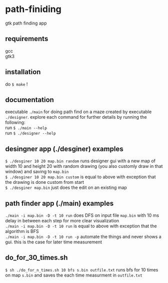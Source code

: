 # path-finiding
gtk path finding app

## requirements
gcc <br />
gtk3 <br />

## installation
do `$ make` !

## documentation
executable `./main` for doing path find on a maze created by executable `./designer`. explore each command for further details by running the following: <br />
run `$ ./main --help` <br />
run `$ ./designer --help` <br />

## desingner app (./desginer) examples
`$ ./desginer 10 20 map.bin random` runs designer gui with a new map of width 10 and height 20 with random drawing (you also customly draw in that window) and saving to `map.bin` <br />
`$ ./desginer 10 20 map.bin custom` is equal to above with exception that the drawing is done custom from start <br />
`$ ./desginer map.bin` just does the edit on an existing map <br />

## path finder app (./main) examples
`./main -i map.bin -D -t 10 run` does DFS on input file `map.bin` with 10 ms delay in between each step for more clear visualization <br />
`./main -i map.bin -D -t 10 run` is equal to above with exception that the algorithm is BFS <br />
`./main -i map.bin -D -t 10 run -p` automate the things and never shows a gui. this is the case for later time measurement <br />

## do_for_30_times.sh
`$ sh ./do_for_n_times.sh 10 bfs s.bin outfile.txt` runs bfs for 10 times on map `s.bin` and saves the each time measurment in `outfile.txt` <br />
